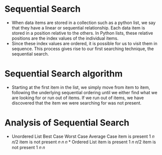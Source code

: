# Sequential Search
  * When data items are stored in a collection such as a python list, we say that they have a linear or sequential
  relationship. Each data item is stored in a position relative to the others. In Python lists, these relative positions
  are the index values of the individual items.
  * Since these index values are ordered, it is possible for us to visit them in sequence. This process gives rise to
  our first searching technique, the sequential search.
  
  # Sequential Search algorithm
   * Starting at the first item in the list, we simply move from item to item, following the underlying sequential
   ordering until we either find what we are looking for or run out of items. If we run out of items, we have
   discovered that the item we were searching for was not present.
   # Analysis of Sequential Search
   * Unordered List
                      Best Case Worst Case Average Case
     item is present     1            𝑛          𝑛/2
     item is not present 𝑛            𝑛           𝑛
    * Ordered List
     item is present     1            𝑛          𝑛/2
     item is not present 1            𝑛           𝑛